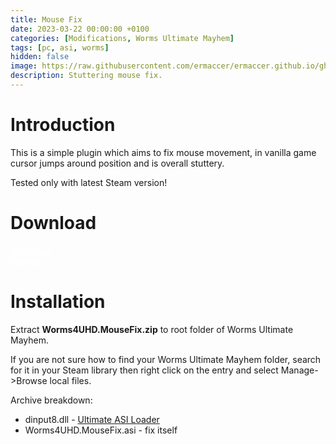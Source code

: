 ```yaml
---
title: Mouse Fix
date: 2023-03-22 00:00:00 +0100
categories: [Modifications, Worms Ultimate Mayhem]
tags: [pc, asi, worms]   
hidden: false
image: https://raw.githubusercontent.com/ermaccer/ermaccer.github.io/gh-pages/assets/mods/worms/uhd/worms_fix.jpg
description: Stuttering mouse fix.
---
```


# Introduction

This is a simple plugin which aims to fix mouse movement, in vanilla game cursor jumps around position and is overall stuttery.

<div class="alert bg-dark">
 Tested only with latest Steam version!
</div>

# Download

<a class="btn btn-block btn-dark bg-dark text-gray btn-lg" style="color: white;" href="https://github.com/ermaccer/Worms4UHD.MouseFix/releases/latest/download/Worms4UHD.MouseFix.zip" role="button">
<i class="fas fa-download"></i>
Download
</a>
<br>
<a class="btn btn-block btn-dark bg-dark text-gray btn-lg" style="color: white;" href="https://github.com/ermaccer/Worms4UHD.MouseFix" role="button">
<i class="fab fa-github"></i>
Source
</a>

# Installation 

Extract **Worms4UHD.MouseFix.zip** to root folder of Worms Ultimate Mayhem.

If you are not sure how to find your Worms Ultimate Mayhem folder, search for it in your Steam library then right click on the entry and select Manage->Browse local files.

Archive breakdown:

 - dinput8.dll - [Ultimate ASI Loader](https://github.com/ThirteenAG/Ultimate-ASI-Loader/)
 - Worms4UHD.MouseFix.asi - fix itself